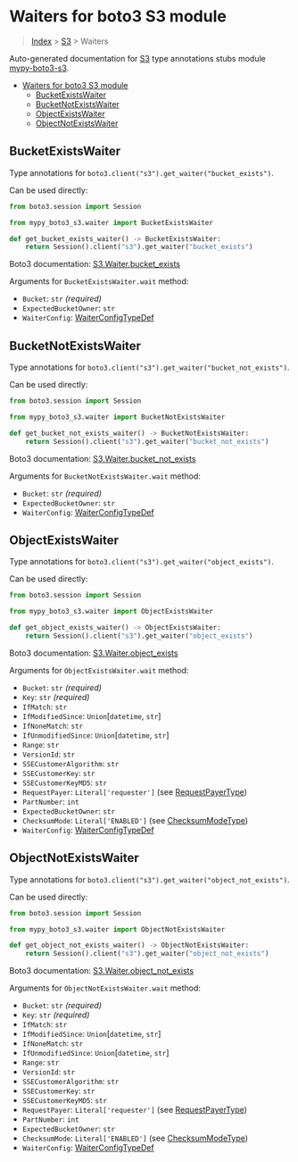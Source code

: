 <a id="waiters-for-boto3-s3-module"></a>

# Waiters for boto3 S3 module

> [Index](..) > [S3](.) > Waiters

Auto-generated documentation for
[S3](https://boto3.amazonaws.com/v1/documentation/api/latest/reference/services/s3.html#S3)
type annotations stubs module
[mypy-boto3-s3](https://pypi.org/project/mypy-boto3-s3/).

- [Waiters for boto3 S3 module](#waiters-for-boto3-s3-module)
  - [BucketExistsWaiter](#bucketexistswaiter)
  - [BucketNotExistsWaiter](#bucketnotexistswaiter)
  - [ObjectExistsWaiter](#objectexistswaiter)
  - [ObjectNotExistsWaiter](#objectnotexistswaiter)

<a id="bucketexistswaiter"></a>

## BucketExistsWaiter

Type annotations for `boto3.client("s3").get_waiter("bucket_exists")`.

Can be used directly:

```python
from boto3.session import Session

from mypy_boto3_s3.waiter import BucketExistsWaiter

def get_bucket_exists_waiter() -> BucketExistsWaiter:
    return Session().client("s3").get_waiter("bucket_exists")
```

Boto3 documentation:
[S3.Waiter.bucket_exists](https://boto3.amazonaws.com/v1/documentation/api/latest/reference/services/s3.html#S3.Waiter.BucketExists)

Arguments for `BucketExistsWaiter.wait` method:

- `Bucket`: `str` *(required)*
- `ExpectedBucketOwner`: `str`
- `WaiterConfig`: [WaiterConfigTypeDef](./type_defs.md#waiterconfigtypedef)

<a id="bucketnotexistswaiter"></a>

## BucketNotExistsWaiter

Type annotations for `boto3.client("s3").get_waiter("bucket_not_exists")`.

Can be used directly:

```python
from boto3.session import Session

from mypy_boto3_s3.waiter import BucketNotExistsWaiter

def get_bucket_not_exists_waiter() -> BucketNotExistsWaiter:
    return Session().client("s3").get_waiter("bucket_not_exists")
```

Boto3 documentation:
[S3.Waiter.bucket_not_exists](https://boto3.amazonaws.com/v1/documentation/api/latest/reference/services/s3.html#S3.Waiter.BucketNotExists)

Arguments for `BucketNotExistsWaiter.wait` method:

- `Bucket`: `str` *(required)*
- `ExpectedBucketOwner`: `str`
- `WaiterConfig`: [WaiterConfigTypeDef](./type_defs.md#waiterconfigtypedef)

<a id="objectexistswaiter"></a>

## ObjectExistsWaiter

Type annotations for `boto3.client("s3").get_waiter("object_exists")`.

Can be used directly:

```python
from boto3.session import Session

from mypy_boto3_s3.waiter import ObjectExistsWaiter

def get_object_exists_waiter() -> ObjectExistsWaiter:
    return Session().client("s3").get_waiter("object_exists")
```

Boto3 documentation:
[S3.Waiter.object_exists](https://boto3.amazonaws.com/v1/documentation/api/latest/reference/services/s3.html#S3.Waiter.ObjectExists)

Arguments for `ObjectExistsWaiter.wait` method:

- `Bucket`: `str` *(required)*
- `Key`: `str` *(required)*
- `IfMatch`: `str`
- `IfModifiedSince`: `Union`\[`datetime`, `str`\]
- `IfNoneMatch`: `str`
- `IfUnmodifiedSince`: `Union`\[`datetime`, `str`\]
- `Range`: `str`
- `VersionId`: `str`
- `SSECustomerAlgorithm`: `str`
- `SSECustomerKey`: `str`
- `SSECustomerKeyMD5`: `str`
- `RequestPayer`: `Literal['requester']` (see
  [RequestPayerType](./literals.md#requestpayertype))
- `PartNumber`: `int`
- `ExpectedBucketOwner`: `str`
- `ChecksumMode`: `Literal['ENABLED']` (see
  [ChecksumModeType](./literals.md#checksummodetype))
- `WaiterConfig`: [WaiterConfigTypeDef](./type_defs.md#waiterconfigtypedef)

<a id="objectnotexistswaiter"></a>

## ObjectNotExistsWaiter

Type annotations for `boto3.client("s3").get_waiter("object_not_exists")`.

Can be used directly:

```python
from boto3.session import Session

from mypy_boto3_s3.waiter import ObjectNotExistsWaiter

def get_object_not_exists_waiter() -> ObjectNotExistsWaiter:
    return Session().client("s3").get_waiter("object_not_exists")
```

Boto3 documentation:
[S3.Waiter.object_not_exists](https://boto3.amazonaws.com/v1/documentation/api/latest/reference/services/s3.html#S3.Waiter.ObjectNotExists)

Arguments for `ObjectNotExistsWaiter.wait` method:

- `Bucket`: `str` *(required)*
- `Key`: `str` *(required)*
- `IfMatch`: `str`
- `IfModifiedSince`: `Union`\[`datetime`, `str`\]
- `IfNoneMatch`: `str`
- `IfUnmodifiedSince`: `Union`\[`datetime`, `str`\]
- `Range`: `str`
- `VersionId`: `str`
- `SSECustomerAlgorithm`: `str`
- `SSECustomerKey`: `str`
- `SSECustomerKeyMD5`: `str`
- `RequestPayer`: `Literal['requester']` (see
  [RequestPayerType](./literals.md#requestpayertype))
- `PartNumber`: `int`
- `ExpectedBucketOwner`: `str`
- `ChecksumMode`: `Literal['ENABLED']` (see
  [ChecksumModeType](./literals.md#checksummodetype))
- `WaiterConfig`: [WaiterConfigTypeDef](./type_defs.md#waiterconfigtypedef)
